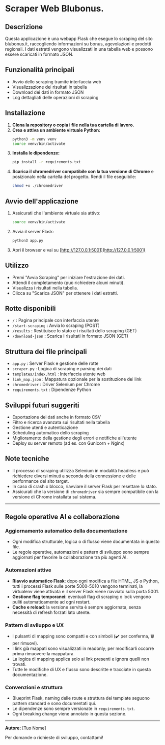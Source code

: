 # Scraper Web Blubonus.
## Descrizione
Questa applicazione è una webapp Flask che esegue lo scraping del sito blubonus.it, raccogliendo informazioni su bonus, agevolazioni e prodotti regionali. I dati estratti vengono visualizzati in una tabella web e possono essere scaricati in formato JSON.

## Funzionalità principali
- Avvio dello scraping tramite interfaccia web
- Visualizzazione dei risultati in tabella
- Download dei dati in formato JSON
- Log dettagliati delle operazioni di scraping

## Installazione
1. **Clona la repository o copia i file nella tua cartella di lavoro.**
2. **Crea e attiva un ambiente virtuale Python:**
   ```sh
   python3 -m venv venv
   source venv/bin/activate
   ```
3. **Installa le dipendenze:**
   ```sh
   pip install -r requirements.txt
   ```
4. **Scarica il chromedriver compatibile con la tua versione di Chrome** e posizionalo nella cartella del progetto. Rendi il file eseguibile:
   ```sh
   chmod +x ./chromedriver
   ```

## Avvio dell'applicazione
1. Assicurati che l'ambiente virtuale sia attivo:
   ```sh
   source venv/bin/activate
   ```
2. Avvia il server Flask:
   ```sh
   python3 app.py
   ```
3. Apri il browser e vai su [http://127.0.0.1:5001](http://127.0.0.1:5001)

## Utilizzo
- Premi "Avvia Scraping" per iniziare l'estrazione dei dati.
- Attendi il completamento (può richiedere alcuni minuti).
- Visualizza i risultati nella tabella.
- Clicca su "Scarica JSON" per ottenere i dati estratti.

## Rotte disponibili
- `/` : Pagina principale con interfaccia utente
- `/start-scraping` : Avvia lo scraping (POST)
- `/results` : Restituisce lo stato e i risultati dello scraping (GET)
- `/download-json` : Scarica i risultati in formato JSON (GET)

## Struttura dei file principali
- `app.py` : Server Flask e gestione delle rotte
- `scraper.py` : Logica di scraping e parsing dei dati
- `templates/index.html` : Interfaccia utente web
- `link_map.json` : Mappatura opzionale per la sostituzione dei link
- `chromedriver` : Driver Selenium per Chrome
- `requirements.txt` : Dipendenze Python

## Sviluppi futuri suggeriti
- Esportazione dei dati anche in formato CSV
- Filtro e ricerca avanzata sui risultati nella tabella
- Gestione utenti e autenticazione
- Scheduling automatico dello scraping
- Miglioramento della gestione degli errori e notifiche all'utente
- Deploy su server remoto (ad es. con Gunicorn + Nginx)

## Note tecniche
- Il processo di scraping utilizza Selenium in modalità headless e può richiedere diversi minuti a seconda della connessione e delle performance del sito target.
- In caso di crash o blocco, riavviare il server Flask per resettare lo stato.
- Assicurati che la versione di `chromedriver` sia sempre compatibile con la versione di Chrome installata sul sistema.

---

## Regole operative AI e collaborazione

### Aggiornamento automatico della documentazione
- Ogni modifica strutturale, logica o di flusso viene documentata in questo file.
- Le regole operative, automazioni e pattern di sviluppo sono sempre aggiornati per favorire la collaborazione tra più agenti AI.

### Automazioni attive
- **Riavvio automatico Flask**: dopo ogni modifica a file HTML, JS o Python, tutti i processi Flask sulle porte 5000-5010 vengono terminati, la virtualenv viene attivata e il server Flask viene riavviato sulla porta 5001.
- **Gestione flag temporanei**: eventuali flag di scraping o lock vengono puliti automaticamente ad ogni restart.
- **Cache e reload**: la versione servita è sempre aggiornata, senza necessità di refresh forzati lato utente.

### Pattern di sviluppo e UX
- I pulsanti di mapping sono compatti e con simboli (✔️ per conferma, 🗑️ per rimuovi).
- I link già mappati sono visualizzati in readonly; per modificarli occorre prima rimuovere la mappatura.
- La logica di mapping applica solo ai link presenti e ignora quelli non trovati.
- Tutte le modifiche di UX e flusso sono descritte e tracciate in questa documentazione.

### Convenzioni e struttura
- Blueprint Flask, naming delle route e struttura dei template seguono pattern standard e sono documentati qui.
- Le dipendenze sono sempre versionate in `requirements.txt`.
- Ogni breaking change viene annotato in questa sezione.

---

**Autore:** [Tuo Nome]

Per domande o richieste di sviluppo, contattami!
